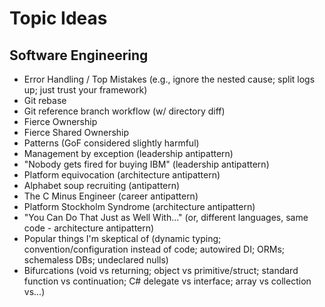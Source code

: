 # Topic Ideas

## Software Engineering

- Error Handling / Top Mistakes (e.g., ignore the nested cause; split logs up; just trust your framework)
- Git rebase
- Git reference branch workflow (w/ directory diff)
- Fierce Ownership
- Fierce Shared Ownership
- Patterns (GoF considered slightly harmful)
- Management by exception (leadership antipattern)
- "Nobody gets fired for buying IBM" (leadership antipattern)
- Platform equivocation (architecture antipattern)
- Alphabet soup recruiting (antipattern)
- The C Minus Engineer (career antipattern)
- Platform Stockholm Syndrome (architecture antipattern)
- "You Can Do That Just as Well With..." (or, different languages, same code - architecture antipattern)
- Popular things I'm skeptical of (dynamic typing; convention/configuration instead of code; autowired DI; ORMs; schemaless DBs; undeclared nulls)
- Bifurcations (void vs returning; object vs primitive/struct; standard function vs continuation; C# delegate vs interface; array vs collection vs...)
